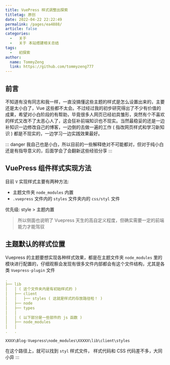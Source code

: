 ```yaml
---
title: VuePress 样式调整出探索
titletag: 原创
date: 2022-04-22 22:22:49
permalink: /pages/ea4888/
article: false
categories:
  -   关于
  -   关于 本站搭建相关总结
tags:
  -   初探索
author:
  name: TommyZeng
  link: https://github.com/tommyzeng777
---
```


## 前言

不知道有没有同志和我一样，一直没搞懂这些主题的样式是怎么设置出来的，主要还是太小白了，Vue 这些都不太会。不过经过我的初步研究得出了不少有价值的成果，希望对小白阶段的有帮助，毕竟很多人网页已经初具雏形，突然有个不喜欢的样式又改不了太恶心人了，这会狂补前端知识也不现实。当然最稳妥的还是一边补知识一边修改自己的博客，一边倒的去做一遍的工作 ( 指改网页样式和学习新知识 ) 都是不现实的，一边学习一边实践效果最好。

::: danger
我自己也是小白，所以目前的一些解释绝对不可能都对，但对于纯小白还是有指导意义的，后面学会了会翻新这些经验分享
:::

## VuePress 组件样式实现方法

目前 `V` 实现样式主要有两种方法:
-   主题文件夹 `node_modules` 内置
-   `.vuepress` 文件内的 `styles` 文件夹内的 `css/styl` 文件

优先级: style > 主题内置
> 所以侧面也说明了 Vuepress 天生的高自定义程度，但确实需要一定的前端能力才能驾驭

## 主题默认的样式位置
Vuepress 的主题要想实现各种样式效果，都是在主题文件夹 `node_modules` 里的模块进行配置的，仔细观察会发现有很多文件内部都会有这个文件结构，尤其是各类 `Vuepress-plugin` 文件

```yaml
.
├── lib
│   │ ( 这个文件夹内是有初始样式的 )
│   ├── client
│   │   ├── styles ( 这就是样式的存放路径啦！ )
│   ├── node
│   ├── types
│   │
│   │ ( 以下部分是一些部件的 js 函数 )
│   ├── node_modules
│   │
.   .
```

```
XXXX\Blog-Vuepress\node_modules\XXXXX\lib\client\styles
```
在这个路径上，就可以找到 `styl` 样式文件， 样式代码和 CSS 代码差不多，大同小异
:::